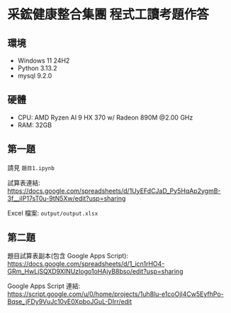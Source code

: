 # 采鋐健康整合集團 程式工讀考題作答

## 環境

- Windows 11 24H2
- Python 3.13.2
- mysql 9.2.0

## 硬體

- CPU: AMD Ryzen AI 9 HX 370 w/ Radeon 890M @2.00 GHz
- RAM: 32GB

## 第一題

請見 `題目1.ipynb`

試算表連結: https://docs.google.com/spreadsheets/d/1UyEFdCJaD_Py5HqAp2ygmB-3f__iIP17sT0u-9tN5Xw/edit?usp=sharing

Excel 檔案: `output/output.xlsx`

## 第二題

題目試算表副本(包含 Google Apps Script): https://docs.google.com/spreadsheets/d/1_icn1rHO4-GRm_HwLjSQXD9XINUzIogo1oHAjyB8bso/edit?usp=sharing

Google Apps Script 連結: https://script.google.com/u/0/home/projects/1uh8lu-e1coOjI4Cw5EyfhPo-Bqse_jFDy9VuJc10vE0XpboJGuL-DIrr/edit
